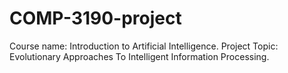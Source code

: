 # COMP-3190-project

Course name: Introduction to Artificial Intelligence.
Project Topic: Evolutionary Approaches To Intelligent Information
Processing.


